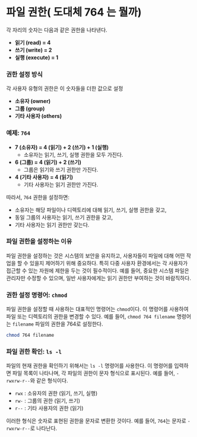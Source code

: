 # 파일 권한( 도대체 764 는 뭘까)

각 자리의 숫자는 다음과 같은 권한을 나타낸다.

- **읽기 (read) = 4**
- **쓰기 (write) = 2**
- **실행 (execute) = 1**

### 권한 설정 방식

각 사용자 유형의 권한은 이 숫자들을 더한 값으로 설정

- **소유자 (owner)**
- **그룹 (group)**
- **기타 사용자 (others)**

### 예제: `764`

- **7 (소유자) = 4 (읽기) + 2 (쓰기) + 1 (실행)**
  - 소유자는 읽기, 쓰기, 실행 권한을 모두 가진다.
- **6 (그룹) = 4 (읽기) + 2 (쓰기)**
  - 그룹은 읽기와 쓰기 권한만 가진다.
- **4 (기타 사용자) = 4 (읽기)**
  - 기타 사용자는 읽기 권한만 가진다.

따라서, `764` 권한을 설정하면:

- 소유자는 해당 파일이나 디렉토리에 대해 읽기, 쓰기, 실행 권한을 갖고,
- 동일 그룹의 사용자는 읽기, 쓰기 권한을 갖고,
- 기타 사용자는 읽기 권한만 갖는다.



### 파일 권한을 설정하는 이유

파일 권한을 설정하는 것은 시스템의 보안을 유지하고, 사용자들이 파일에 대해 어떤 작업을 할 수 있을지 제어하기 위해 중요하다. 특히 다중 사용자 환경에서는 각 사용자가 접근할 수 있는 자원에 제한을 두는 것이 필수적이다. 예를 들어, 중요한 시스템 파일은 관리자만 수정할 수 있으며, 일반 사용자에게는 읽기 권한만 부여하는 것이 바람직하다.

### 권한 설정 명령어: `chmod`

파일 권한을 설정할 때 사용하는 대표적인 명령어는 `chmod`이다. 이 명령어를 사용하여 파일 또는 디렉토리의 권한을 변경할 수 있다. 예를 들어, `chmod 764 filename` 명령어는 `filename` 파일의 권한을 764로 설정한다.

```bash
chmod 764 filename
```

### 파일 권한 확인: `ls -l`

파일의 현재 권한을 확인하기 위해서는 `ls -l` 명령어를 사용한다. 이 명령어를 입력하면 파일 목록이 나타나며, 각 파일의 권한이 문자 형식으로 표시된다. 예를 들어, `-rwxrw-r--`와 같은 형식이다.

- `rwx` : 소유자의 권한 (읽기, 쓰기, 실행)
- `rw-` : 그룹의 권한 (읽기, 쓰기)
- `r--` : 기타 사용자의 권한 (읽기)

이러한 형식은 숫자로 표현된 권한을 문자로 변환한 것이다. 예를 들어, `764`는 문자로 `-rwxrw-r--`로 나타난다.